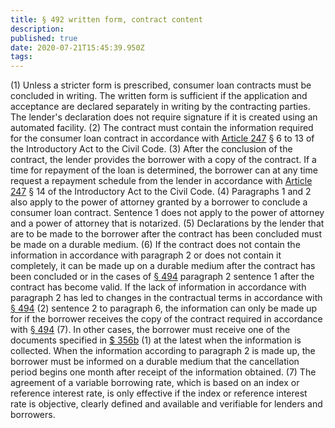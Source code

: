 ```yaml
---
title: § 492 written form, contract content
description: 
published: true
date: 2020-07-21T15:45:39.950Z
tags: 
---
```


(1) Unless a stricter form is prescribed, consumer loan contracts must be concluded in writing. The written form is sufficient if the application and acceptance are declared separately in writing by the contracting parties. The lender's declaration does not require signature if it is created using an automated facility.
(2) The contract must contain the information required for the consumer loan contract in accordance with [Article 247](/laws_and_regulations/EGBGB/247) § 6 to 13 of the Introductory Act to the Civil Code.
(3) After the conclusion of the contract, the lender provides the borrower with a copy of the contract. If a time for repayment of the loan is determined, the borrower can at any time request a repayment schedule from the lender in accordance with [Article 247](/laws_and_regulations/EGBGB/247) § 14 of the Introductory Act to the Civil Code.
(4) Paragraphs 1 and 2 also apply to the power of attorney granted by a borrower to conclude a consumer loan contract. Sentence 1 does not apply to the power of attorney and a power of attorney that is notarized.
(5) Declarations by the lender that are to be made to the borrower after the contract has been concluded must be made on a durable medium.
(6) If the contract does not contain the information in accordance with paragraph 2 or does not contain it completely, it can be made up on a durable medium after the contract has been concluded or in the cases of [§ 494](/laws_and_regulations/BGB/494) paragraph 2 sentence 1 after the contract has become valid. If the lack of information in accordance with paragraph 2 has led to changes in the contractual terms in accordance with [§ 494](/laws_and_regulations/BGB/494) (2) sentence 2 to paragraph 6, the information can only be made up for if the borrower receives the copy of the contract required in accordance with [§ 494](/laws_and_regulations/BGB/494)  (7). In other cases, the borrower must receive one of the documents specified in [$ 356b](/laws_and_regulations/BGB/356) (1) at the latest when the information is collected. When the information according to paragraph 2 is made up, the borrower must be informed on a durable medium that the cancellation period begins one month after receipt of the information obtained.
(7) The agreement of a variable borrowing rate, which is based on an index or reference interest rate, is only effective if the index or reference interest rate is objective, clearly defined and available and verifiable for lenders and borrowers.
